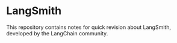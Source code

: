 # LangSmith
This repository contains notes for quick revision about LangSmith, developed by the LangChain community.
